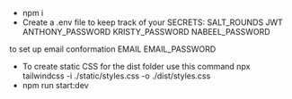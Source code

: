 - npm i
- Create a .env file to keep track of your SECRETS:
SALT_ROUNDS
JWT
ANTHONY_PASSWORD
KRISTY_PASSWORD
NABEEL_PASSWORD

to set up email conformation
EMAIL
EMAIL_PASSWORD

- To create static CSS for the dist folder use this command
  npx tailwindcss -i ./static/styles.css -o ./dist/styles.css
- npm run start:dev

